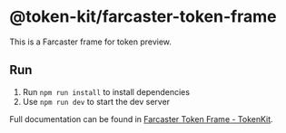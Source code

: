 # @token-kit/farcaster-token-frame

This is a Farcaster frame for token preview.

## Run

1. Run `npm run install` to install dependencies
2. Use `npm run dev` to start the dev server

Full documentation can be found in [Farcaster Token Frame - TokenKit](https://token-kit.vercel.app/docs/apps/farcaster-token-frame).